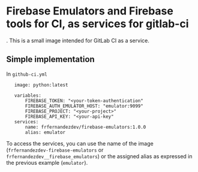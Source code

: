 # Firebase Emulators and Firebase tools for CI, as services for gitlab-ci
.
This is a small image intended for GitLab CI as a service.

## Simple implementation
In `github-ci.yml`

	   image: python:latest
	   
	   variables:
		   FIREBASE_TOKEN: "<your-token-authentication"
		   FIREBASE_AUTH_EMULATOR_HOST: "emulator:9099"
		   FIREBASE_PROJECT: "<your-project>"
		   FIREBASE_API_KEY: "<your-api-key"
	   services:
		   name: frfernandezdev/firebase-emulators:1.0.0
		   alias: emulator

To access the services, you can use the name of the image (`frfernandezdev-firebase-emulators` or` frfernandezdev__firebase_emulators`) or the assigned alias as expressed in the previous example (`emulator`).


